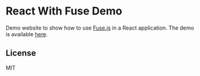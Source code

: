 # React With Fuse Demo

Demo website to show how to use [Fuse.js](https://fusejs.io/) in a React
application. The demo is available
[here](https://www.dannyguo.com/react-with-fuse-demo).

## License

MIT
